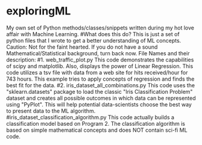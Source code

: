 # exploringML
My own set of Python methods/classes/snippets written during my hot love affair with Machine Learning.
#What does this do?
This is just a set of python files that I wrote to get a better understanding of ML concepts.
Caution: Not for the faint hearted. If you do not have a sound Mathematical/Statistical background, turn back now.
File Names and their description:
#1. web_traffic_plot.py
 This code demonstrates the capabilities of scipy and matplotlib. Also, displays the power of Linear Regression.
This code utilizes a tsv file with data from a web site for hits received/hour for 743 hours. This example tries to apply concepts of regression
and finds the best fit for the data.
#2. iris_dataset_all_combinations.py
 This code uses the "sklearn.datasets" package to load the classic
"Iris Classification Problem" dataset and creates all possible outcomes in which data can be represented using "PyPlot".
This will help potential data-scientists choose the best way to present data to the ML algorithm.
#iris_dataset_classification_algorithm.py
This code actually builds a classification model based on Program 2. The classification algorithm is based on simple mathematical concepts and does NOT contain sci-fi ML code.
